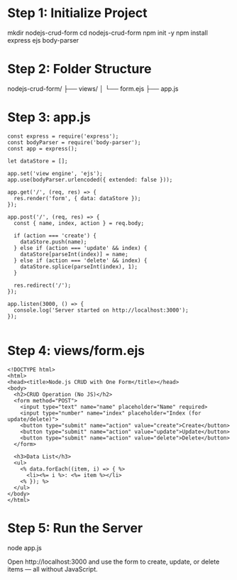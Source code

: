 
# 

# Step 1: Initialize Project

mkdir nodejs-crud-form
cd nodejs-crud-form
npm init -y
npm install express ejs body-parser






# Step 2: Folder Structure

nodejs-crud-form/
├── views/
│   └── form.ejs
├── app.js








# Step 3: app.js
```
const express = require('express');
const bodyParser = require('body-parser');
const app = express();

let dataStore = [];

app.set('view engine', 'ejs');
app.use(bodyParser.urlencoded({ extended: false }));

app.get('/', (req, res) => {
  res.render('form', { data: dataStore });
});

app.post('/', (req, res) => {
  const { name, index, action } = req.body;

  if (action === 'create') {
    dataStore.push(name);
  } else if (action === 'update' && index) {
    dataStore[parseInt(index)] = name;
  } else if (action === 'delete' && index) {
    dataStore.splice(parseInt(index), 1);
  }

  res.redirect('/');
});

app.listen(3000, () => {
  console.log('Server started on http://localhost:3000');
});


```






# Step 4: views/form.ejs
```
<!DOCTYPE html>
<html>
<head><title>Node.js CRUD with One Form</title></head>
<body>
  <h2>CRUD Operation (No JS)</h2>
  <form method="POST">
    <input type="text" name="name" placeholder="Name" required>
    <input type="number" name="index" placeholder="Index (for update/delete)">
    <button type="submit" name="action" value="create">Create</button>
    <button type="submit" name="action" value="update">Update</button>
    <button type="submit" name="action" value="delete">Delete</button>
  </form>

  <h3>Data List</h3>
  <ul>
    <% data.forEach((item, i) => { %>
      <li><%= i %>: <%= item %></li>
    <% }); %>
  </ul>
</body>
</html>

```





# Step 5: Run the Server
node app.js








Open http://localhost:3000 and use the form to create, update, or delete items — all without JavaScript.



